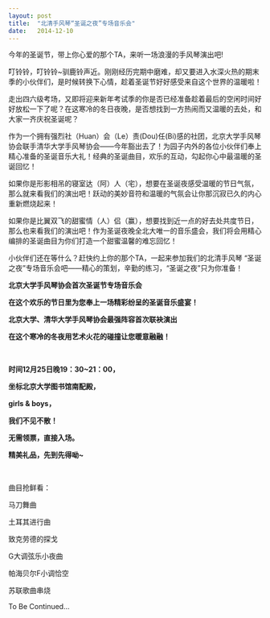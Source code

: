 ```yaml
---
layout: post
title:  "北清手风琴“圣诞之夜”专场音乐会"
date:   2014-12-10
---
```


<p class="intro"><span class="dropcap">今年</span>的圣诞节，带上你心爱的那个TA，来听一场浪漫的手风琴演出吧!</p>


叮铃铃，叮铃铃~驯鹿铃声近。刚刚经历完期中磨难，却又要进入水深火热的期末季的小伙伴们，是时候转换下心情，趁着圣诞节好好感受来自这个世界的温暖啦！

走出四六级考场，又即将迎来新年考试季的你是否已经准备趁着最后的空闲时间好好放松一下了呢？在这寒冷的冬日夜晚，是否想找到一方热闹而又温暖的去处，和大家一齐庆祝圣诞呢？



作为一个拥有强烈社（Huan）会（Le）责(Dou)任(Bi)感的社团，北京大学手风琴协会联手清华大学手风琴协会——今年豁出去了！为园子内外的各位小伙伴们奉上精心准备的圣诞音乐大礼！经典的圣诞曲目，欢乐的互动，勾起你心中最温暖的圣诞回忆！

如果你是形影相吊的寝室达（阿）人（宅），想要在圣诞夜感受温暖的节日气氛，那么就来看我们的演出吧！跃动的美妙音符和温暖的气氛会让你那沉寂已久的内心重新燃烧起来！

如果你是比翼双飞的甜蜜情（人）侣（赢），想要找到近一点的好去处共度节日，那么也来看我们的演出吧！作为圣诞夜晚全北大唯一的音乐盛会，我们将会用精心编排的圣诞曲目为你们打造一个甜蜜温馨的难忘回忆！

小伙伴们还在等什么？赶快约上你的那个TA，一起来参加我们的北清手风琴 “圣诞之夜”专场音乐会吧——精心的策划，辛勤的练习，“圣诞之夜”只为你准备！


**北京大学手风琴协会首次圣诞节专场音乐会**

**在这个欢乐的节日里为您奉上一场精彩纷呈的圣诞音乐盛宴！**

**北京大学、清华大学手风琴协会最强阵容首次联袂演出**

**在这个寒冷的冬夜用艺术火花的碰撞让您暖意融融！**

<br>

**时间12月25日晚19：30~21：00，**

**坐标北京大学图书馆南配殿，**

**girls & boys，**

**我们不见不散！**

**无需领票，直接入场。**

**精美礼品，先到先得呦~**



 <br>

 

曲目抢鲜看：

马刀舞曲

土耳其进行曲

致克劳德的探戈

G大调弦乐小夜曲

帕海贝尔F小调恰空

苏联歌曲串烧

To Be Continued...